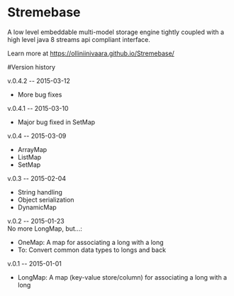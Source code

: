 # Stremebase
A low level embeddable multi-model storage engine tightly coupled with a high level java 8 streams api compliant interface.

Learn more at https://olliniinivaara.github.io/Stremebase/


#Version history

v.0.4.2 -- 2015-03-12  
- More bug fixes

v.0.4.1 -- 2015-03-10  
- Major bug fixed in SetMap

v.0.4 -- 2015-03-09  
- ArrayMap  
- ListMap  
- SetMap

v.0.3  --  2015-02-04  
- String handling  
- Object serialization  
- DynamicMap

v.0.2  --  2015-01-23  
No more LongMap, but...:  
- OneMap: A map for associating a long with a long  
- To: Convert common data types to longs and back

v.0.1  --  2015-01-01  
- LongMap: A map (key-value store/column) for associating a long with a long
